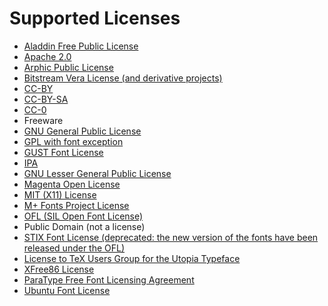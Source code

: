 <h1>Supported Licenses</h1>

<ul>

<li><a href="http://pages.cs.wisc.edu/~ghost/doc/AFPL/6.01/Public.htm">Aladdin Free Public License</a>
<li><a href="http://www.apache.org/licenses/LICENSE-2.0">Apache 2.0</a>
<li><a href="http://ftp.gnu.org/gnu/non-gnu/chinese-fonts-truetype/LICENSE">Arphic Public License</a>
<li><a href="http://dejavu-fonts.org/wiki/License">Bitstream Vera License (and derivative projects)</a>
<li><a href="http://creativecommons.org/licenses/by/3.0/">CC-BY</a>
<li><a href="http://creativecommons.org/licenses/by-sa/3.0/">CC-BY-SA</a>
<li><a href="http://creativecommons.org/publicdomain/zero/1.0/">CC-0</a>
<li>Freeware</a>
<li><a href="http://www.gnu.org/copyleft/gpl.html">GNU General Public License</a>
<li><a href="http://www.gnu.org/copyleft/gpl.html">GPL with font exception</a>
<li><a href="http://tug.org/fonts/licenses/GUST-FONT-LICENSE.txt">GUST Font License</a>
<li><a href="http://opensource.org/licenses/ipafont.html">IPA</a>
<li><a href="http://www.gnu.org/licenses/lgpl.html">GNU Lesser General Public License</a>
<li><a href="http://www.ellak.gr/fonts/mgopen/index.en.html">Magenta Open License</a>
<li><a href="http://www.opensource.org/licenses/mit-license.php">MIT (X11) License</a>
<li><a href="http://mplus-fonts.sourceforge.jp/webfonts/index-en.html#license">M+ Fonts Project License</a>
<li><a href="http://scripts.sil.org/OFL">OFL (SIL Open Font License)</a>
<li>Public Domain (not a license)</a>
<li><a href="http://www.aip.org/stixfonts/news.html">STIX Font License (deprecated: the new version of the fonts have been released under the OFL)</a>
<li><a href="http://tug.org/fonts/utopia/LICENSE-utopia.txt">License to TeX Users Group for the Utopia Typeface</a>
<li><a href="http://www.xfree86.org/legal/licenses.html">XFree86 License</a>
<li><a href="http://www.paratype.com/public/pt_openlicense_eng.asp">ParaType Free Font Licensing Agreement</a>
<li><a href="http://font.ubuntu.com/ufl/ubuntu-font-licence-1.0.txt">Ubuntu Font License</a>
</ul>
